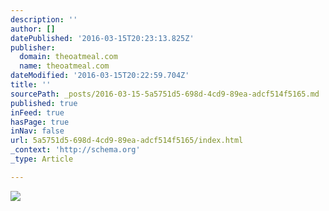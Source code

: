 ```yaml
---
description: ''
author: []
datePublished: '2016-03-15T20:23:13.825Z'
publisher:
  domain: theoatmeal.com
  name: theoatmeal.com
dateModified: '2016-03-15T20:22:59.704Z'
title: ''
sourcePath: _posts/2016-03-15-5a5751d5-698d-4cd9-89ea-adcf514f5165.md
published: true
inFeed: true
hasPage: true
inNav: false
url: 5a5751d5-698d-4cd9-89ea-adcf514f5165/index.html
_context: 'http://schema.org'
_type: Article

---
```

![](http://s3.amazonaws.com/theoatmeal-img/comics/exposure/exposure.png)